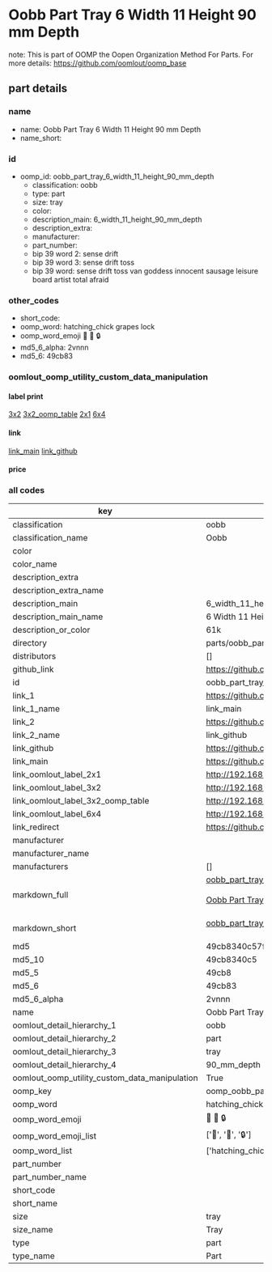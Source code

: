 # Oobb Part Tray 6 Width 11 Height 90 mm Depth  

note: This is part of OOMP the Oopen Organization Method For Parts. For more details: https://github.com/oomlout/oomp_base

##  part details
  







### name
* name: Oobb Part Tray 6 Width 11 Height 90 mm Depth
* name_short: 
### id
* oomp_id: oobb_part_tray_6_width_11_height_90_mm_depth
  * classification: oobb
  * type: part
  * size: tray
  * color: 
  * description_main: 6_width_11_height_90_mm_depth
  * description_extra: 
  * manufacturer: 
  * part_number: 
  * bip 39 word 2: sense drift
  * bip 39 word 3: sense drift toss
  * bip 39 word: sense drift toss van goddess innocent sausage leisure board artist total afraid

### other_codes
* short_code: 
* oomp_word: hatching_chick grapes lock
* oomp_word_emoji :hatching_chick: :grapes: :lock:
* md5_6_alpha: 2vnnn
* md5_6: 49cb83






### oomlout_oomp_utility_custom_data_manipulation
#### label print
[3x2](http://192.168.1.245:1112/?label=oomp%202vnnn)
[3x2_oomp_table](http://192.168.1.108:1112/?label=oomp%202vnnn)
[2x1](http://192.168.1.242:1112/?label=oomp%202vnnn)
[6x4](http://192.168.1.55:1112/?label=oomp%202vnnn)    

#### link

[link_main](https://github.com/oomlout/oomlout_oomp_version_1_messy/tree/main/parts/oobb_part_tray_6_width_11_height_90_mm_depth) [link_github](https://github.com/oomlout/oomlout_oomp_version_1_messy/tree/main/parts/oobb_part_tray_6_width_11_height_90_mm_depth)                             

#### price







### all codes 
| key | value |  
| --- | --- |  
| classification | oobb |  
| classification_name | Oobb |  
| color |  |  
| color_name |  |  
| description_extra |  |  
| description_extra_name |  |  
| description_main | 6_width_11_height_90_mm_depth |  
| description_main_name | 6 Width 11 Height 90 mm Depth |  
| description_or_color | 61k |  
| directory | parts/oobb_part_tray_6_width_11_height_90_mm_depth |  
| distributors | [] |  
| github_link | https://github.com/oomlout/oomlout_oomp_part_src/tree/main/parts/oobb_part_tray_6_width_11_height_90_mm_depth |  
| id | oobb_part_tray_6_width_11_height_90_mm_depth |  
| link_1 | https://github.com/oomlout/oomlout_oomp_version_1_messy/tree/main/parts/oobb_part_tray_6_width_11_height_90_mm_depth |  
| link_1_name | link_main |  
| link_2 | https://github.com/oomlout/oomlout_oomp_version_1_messy/tree/main/parts/oobb_part_tray_6_width_11_height_90_mm_depth |  
| link_2_name | link_github |  
| link_github | https://github.com/oomlout/oomlout_oomp_version_1_messy/tree/main/parts/oobb_part_tray_6_width_11_height_90_mm_depth |  
| link_main | https://github.com/oomlout/oomlout_oomp_version_1_messy/tree/main/parts/oobb_part_tray_6_width_11_height_90_mm_depth |  
| link_oomlout_label_2x1 | http://192.168.1.242:1112/?label=oomp%202vnnn |  
| link_oomlout_label_3x2 | http://192.168.1.245:1112/?label=oomp%202vnnn |  
| link_oomlout_label_3x2_oomp_table | http://192.168.1.108:1112/?label=oomp%202vnnn |  
| link_oomlout_label_6x4 | http://192.168.1.55:1112/?label=oomp%202vnnn |  
| link_redirect | https://github.com/oomlout/oomlout_oomp_version_1_messy/tree/main/parts/oobb_part_tray_6_width_11_height_90_mm_depth |  
| manufacturer |  |  
| manufacturer_name |  |  
| manufacturers | [] |  
| markdown_full | [oobb_part_tray_6_width_11_height_90_mm_depth](none)<br>[](none)<br>[Oobb Part Tray 6 Width 11 Height 90 Mm Depth](none)<br><br> |  
| markdown_short | [oobb_part_tray_6_width_11_height_90_mm_depth](none)<br><br> |  
| md5 | 49cb8340c57fb7f5d2321f13cb50b61e |  
| md5_10 | 49cb8340c5 |  
| md5_5 | 49cb8 |  
| md5_6 | 49cb83 |  
| md5_6_alpha | 2vnnn |  
| name | Oobb Part Tray 6 Width 11 Height 90 mm Depth |  
| oomlout_detail_hierarchy_1 | oobb |  
| oomlout_detail_hierarchy_2 | part |  
| oomlout_detail_hierarchy_3 | tray |  
| oomlout_detail_hierarchy_4 | 90_mm_depth |  
| oomlout_oomp_utility_custom_data_manipulation | True |  
| oomp_key | oomp_oobb_part_tray_6_width_11_height_90_mm_depth |  
| oomp_word | hatching_chick grapes lock |  
| oomp_word_emoji | :hatching_chick: :grapes: :lock: |  
| oomp_word_emoji_list | [':hatching_chick:', ':grapes:', ':lock:'] |  
| oomp_word_list | ['hatching_chick', 'grapes', 'lock'] |  
| part_number |  |  
| part_number_name |  |  
| short_code |  |  
| short_name |  |  
| size | tray |  
| size_name | Tray |  
| type | part |  
| type_name | Part |  
